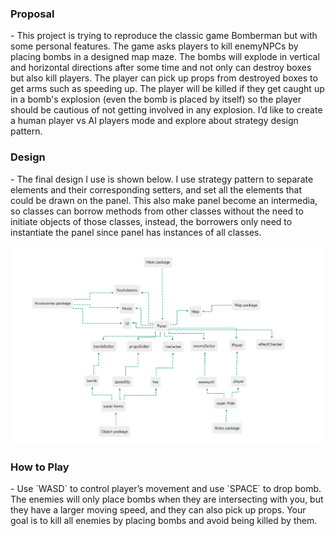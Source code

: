<h3>Proposal</h3>
- This project is trying to reproduce the classic game Bomberman but with some personal
  features. The game asks players to kill enemyNPCs by placing bombs in a designed map maze.
  The bombs will explode in vertical and horizontal directions after some time and not only can
  destroy boxes but also kill players. The player can pick up props from destroyed boxes to get
  arms such as speeding up. The player will be killed if they get caught up in a bomb's explosion
  (even the bomb is placed by itself) so the player should be cautious of not getting involved in any
  explosion.
  I’d like to create a human player vs AI players mode and explore about strategy design pattern.

<h3>Design</h3>
- The final design I use is shown below. I use strategy pattern to separate
elements and their corresponding setters, and set all the elements that could be drawn on the panel.
This also make panel become an intermedia, so classes can borrow methods from other classes
without the need to initiate objects of those classes, instead, the borrowers only need to instantiate
the panel since panel has instances of all classes.
  <br/><br/>
<img src="/Design.png" width="600">

<h3>How to Play</h3>
- Use `WASD` to control player’s movement and use `SPACE` to drop
bomb. The enemies will only place bombs when they are intersecting with you, but they have a
larger moving speed, and they can also pick up props. Your goal is to kill all enemies by
placing bombs and avoid being killed by them.



